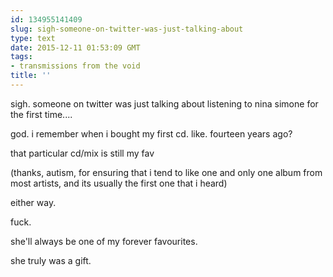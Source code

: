 ```yaml
---
id: 134955141409
slug: sigh-someone-on-twitter-was-just-talking-about
type: text
date: 2015-12-11 01:53:09 GMT
tags:
- transmissions from the void
title: ''
---
```


sigh. someone on twitter was just talking about listening to nina simone for the first time....

god. i remember when i bought my first cd. like. fourteen years ago?

that particular cd/mix is still my fav

(thanks, autism, for ensuring that i tend to like one and only one album from most artists, and its usually the first one that i heard)

either way.

fuck. 

she'll always be one of my forever favourites.

she truly was a gift.
